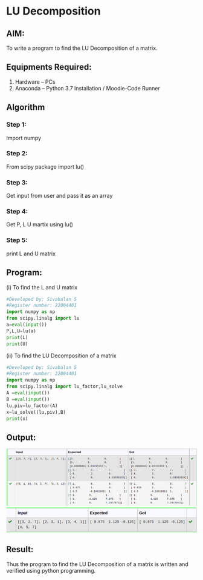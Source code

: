 # LU Decomposition 

## AIM:
To write a program to find the LU Decomposition of a matrix.

## Equipments Required:
1. Hardware – PCs
2. Anaconda – Python 3.7 Installation / Moodle-Code Runner

## Algorithm
### Step 1:
Import numpy 
### Step 2:
From scipy package import lu()
### Step 3:
Get input from user and pass it as an array
### Step 4:
Get P, L U martix using lu()
### Step 5:
print L and U matrix
 

## Program:
(i) To find the L and U matrix
```python
#Developed by: Sivabalan S
#Register number: 22004401
import numpy as np
from scipy.linalg import lu
a=eval(input())
P,L,U=lu(a)
print(L)
print(U)
```
(ii) To find the LU Decomposition of a matrix
```python
#Developed by: Sivabalan S
#Register number: 22004401
import numpy as np
from scipy.linalg import lu_factor,lu_solve
A =eval(input())
B =eval(input())
lu,piv=lu_factor(A)
x=lu_solve((lu,piv),B)
print(x)
```

## Output:
![lu decomposition](./outputt1.png)
![lu decomposition](./outputt2.png)


## Result:
Thus the program to find the LU Decomposition of a matrix is written and verified using python programming.

